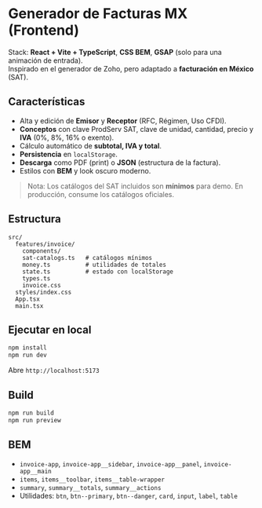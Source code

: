 # Generador de Facturas MX (Frontend)

Stack: **React + Vite + TypeScript**, **CSS BEM**, **GSAP** (solo para una animación de entrada).  
Inspirado en el generador de Zoho, pero adaptado a **facturación en México** (SAT).

## Características
- Alta y edición de **Emisor** y **Receptor** (RFC, Régimen, Uso CFDI).
- **Conceptos** con clave ProdServ SAT, clave de unidad, cantidad, precio y **IVA** (0%, 8%, 16% o exento).
- Cálculo automático de **subtotal, IVA y total**.
- **Persistencia** en `localStorage`.
- **Descarga** como PDF (print) o **JSON** (estructura de la factura).
- Estilos con **BEM** y look oscuro moderno.

> Nota: Los catálogos del SAT incluidos son **mínimos** para demo. En producción, consume los catálogos oficiales.

## Estructura
```
src/
  features/invoice/
    components/
    sat-catalogs.ts   # catálogos mínimos
    money.ts          # utilidades de totales
    state.ts          # estado con localStorage
    types.ts
    invoice.css
  styles/index.css
  App.tsx
  main.tsx
```

## Ejecutar en local
```bash
npm install
npm run dev
```
Abre `http://localhost:5173`

## Build
```bash
npm run build
npm run preview
```

## BEM
- `invoice-app`, `invoice-app__sidebar`, `invoice-app__panel`, `invoice-app__main`
- `items`, `items__toolbar`, `items__table-wrapper`
- `summary`, `summary__totals`, `summary__actions`
- Utilidades: `btn`, `btn--primary`, `btn--danger`, `card`, `input`, `label`, `table`

